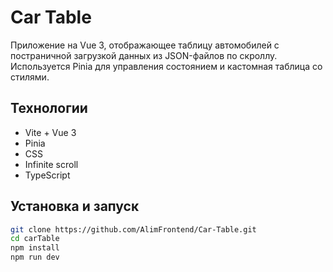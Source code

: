 # Car Table
Приложение на Vue 3, отображающее таблицу автомобилей с постраничной загрузкой данных из JSON-файлов по скроллу. Используется Pinia для управления состоянием и кастомная таблица со стилями.

## Технологии
- Vite + Vue 3
- Pinia
- CSS
- Infinite scroll
- TypeScript

## Установка и запуск
```bash
git clone https://github.com/AlimFrontend/Car-Table.git
cd carTable
npm install
npm run dev